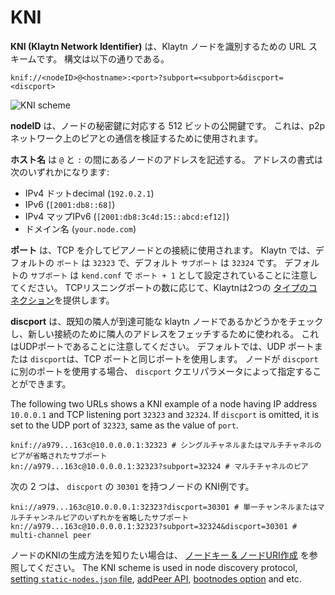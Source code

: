 # KNI <a id="KNI"></a>

**KNI (Klaytn Network Identifier)** は、Klaytn ノードを識別するための URL スキームです。 構文は以下の通りである。
```
knif://<nodeID>@<hostname>:<port>?subport=<subport>&discport=<discport>
```
![KNI scheme](../images/kni_scheme.png)

**nodeID** は、ノードの秘密鍵に対応する 512 ビットの公開鍵です。 これは、p2pネットワーク上のピアとの通信を検証するために使用されます。

**ホスト名** は `@` と `:` の間にあるノードのアドレスを記述する。 アドレスの書式は次のいずれかになります:
* IPv4 ドットdecimal (`192.0.2.1`)
* IPv6 (`[2001:db8::68]`)
* IPv4 マップIPv6 (`[2001:db8:3c4d:15::abcd:ef12]`)
* ドメイン名 (`your.node.com`)

**ポート** は、TCP を介してピアノードとの接続に使用されます。 Klaytn では、デフォルトの `ポート` は `32323` で、デフォルト `サブポート` は `32324` です。 デフォルトの `サブポート` は `kend.conf` で `ポート + 1` として設定されていることに注意してください。 TCPリスニングポートの数に応じて、Klaytnは2つの [タイプのコネクション](./multiport.md)を提供します。

**discport** は、既知の隣人が到達可能な klaytn ノードであるかどうかをチェックし、新しい接続のために隣人のアドレスをフェッチするために使われる。 これはUDPポートであることに注意してください。 デフォルトでは、UDP ポートまたは `discport`は、TCP ポートと同じポートを使用します。 ノードが `discport`に別のポートを使用する場合、 `discport` クエリパラメータによって指定することができます。

The following two URLs shows a KNI example of a node having IP address `10.0.0.1` and TCP listening port `32323` and `32324`. If `discport` is omitted, it is set to the UDP port of `32323`, same as the value of `port`.
```
knif://a979...163c@10.0.0.0.1:32323 # シングルチャネルまたはマルチチャネルのピアが省略されたサブポート
kn://a979...163c@10.0.0.0.1:32323?subport=32324 # マルチチャネルのピア
```

次の 2 つは、 `discport` の `30301` を持つノードの KNI例です。
```
kni://a979...163c@10.0.0.0.1:32323?discport=30301 # 単一チャンネルまたはマルチチャンネルピアのいずれかを省略したサブポート
kn://a979...163c@10.0.0.0.1:32323?subport=32324&discport=30301 # multi-channel peer
```

ノードのKNIの生成方法を知りたい場合は、 [ノードキー & ノードURI作成](../../node/core-cell/installation-guide/before-you-install.md#node-key-node-uri-creation) を参照してください。 The KNI scheme is used in node discovery protocol, [setting `static-nodes.json` file](../../node/core-cell/installation-guide/proxy-node-setup/configuration.md#install-static-nodes-json), [addPeer API](../../dapp/json-rpc/api-references/admin.md#admin_addpeer), [bootnodes option](../../node/endpoint-node/operation-guide/configuration.md#properties) and etc.
